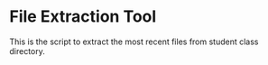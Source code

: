 # File Extraction Tool
This is the script to extract the most recent files from student class directory.
